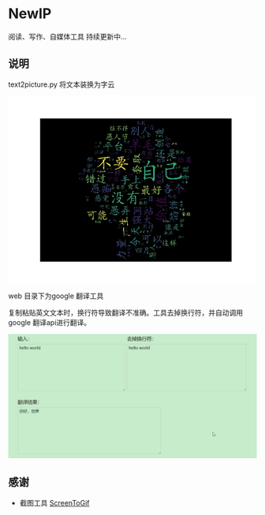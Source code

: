 # NewIP
阅读、写作、自媒体工具
持续更新中...


## 说明

text2picture.py  将文本装换为字云

![](./20180331.jpg)


web 目录下为google 翻译工具

复制粘贴英文文本时，换行符导致翻译不准确。工具去掉换行符，并自动调用google 翻译api进行翻译。

![](./google.gif)

## 感谢

* 截图工具 [ScreenToGif](https://github.com/NickeManarin/ScreenToGif)





